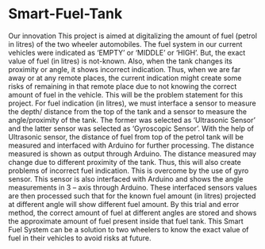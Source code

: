 # Smart-Fuel-Tank
Our innovation
This project is aimed at digitalizing the amount of fuel (petrol in litres) of the two wheeler automobiles. The fuel system in our current vehicles were indicated as ‘EMPTY’ or ‘MIDDLE’ or ‘HIGH’. But, the exact value of fuel (in litres) is not-known. Also, when the tank changes its proximity or angle, it shows incorrect indication. Thus, when we are far away or at any remote places, the current indication might create some risks of remaining in that remote place due to not knowing the correct amount of fuel in the vehicle. This will be the problem statement for this project.
	For fuel indication (in litres), we must interface a sensor to measure the depth/ distance from the top of the tank and a sensor to measure the angle/proximity of the tank. The former was selected as ‘Ultrasonic Sensor’ and the latter sensor was selected as ‘Gyroscopic Sensor’. 
	With the help of Ultrasonic sensor, the distance of fuel from top of the petrol tank will be measured and interfaced with Arduino for further processing. The distance measured is shown as output through Arduino.
The distance measured may change due to different proximity of the tank. Thus, this will also create problems of incorrect fuel indication. This is overcome by the use of gyro sensor. This sensor is also interfaced with Arduino and shows the angle measurements in 3 – axis through Arduino. 
These interfaced sensors values are then processed such that for the known fuel amount (in litres) projected at different angle will show different fuel amount. By this trial and error method, the correct amount of fuel at different angles are stored and shows the approximate amount of fuel present inside that fuel tank. This Smart Fuel System can be a solution to two wheelers to know the exact value of fuel in their vehicles to avoid risks at future.
